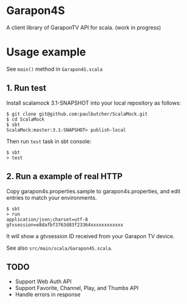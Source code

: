 # Garapon4S
A client library of GaraponTV API for scala. (work in progress)

# Usage example
See `main()` method in `Garapon4S.scala`

## 1. Run test
Install scalamock 3.1-SNAPSHOT into your local repository as follows:

```
$ git clone git@github.com:paulbutcher/ScalaMock.git
$ cd ScalaMock
$ sbt
ScalaMock:master:3.1-SNAPSHOT> publish-local
```

Then run `test` task in sbt console:

```
$ sbt
> test
```

## 2. Run a example of real HTTP
Copy garapon4s.properties.sample to garapon4s.properties, and edit entries to match your environments.

```
$ sbt
> run
application/json;charset=utf-8
gtvsession=e8dafbf3763d83f23364xxxxxxxxxxxx
```

It will show a gtvsession ID received from your Garapon TV device.

See also `src/main/scala/Garapon4S.scala`.

## TODO
- Support Web Auth API
- Support Favorite, Channel, Play, and Thumbs API
- Handle errors in response
